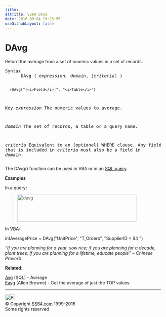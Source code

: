 ```yaml
---
title:
altTitle: SS64 Docs
date: 2016-09-04 19:26:55
useGithubLayout: false
---
```

<!-- #BeginLibraryItem "/Library/head_access.lbi" --><!-- #EndLibraryItem --><h1>DAvg</h1>
<p>  Return the average from a set of numeric values in a set of records.</p>
<pre>Syntax
      DAvg ( <i>expression, domain</i>, [<i>criteria</i>] )

      =DAvg("[<i>Field</i>]", "<i>Table</i>")

Key
   <i>expression</i> The numeric values to average.

   <i>domain</i>     The set of records, a table or a query name.

   <i>criteria</i>   Equivalent to an (optional) WHERE clause.
              Any field that is included in <i>criteria</i> must
              also be a field in <i>domain</i>.
</pre>
<p>The DAvg() function can be used in VBA or in an <a href="syntax-functions.html">SQL query</a>.</p>
<p><b>Examples</b></p>
<p>In a query:</p>
<blockquote>
<p><img src="davg.png" width="385" height="88" alt="davg"></p>
</blockquote>
<p>In VBA:</p>
<p class="code">intAveragePrice = DAvg("UnitPrice", "T_Orders", "SupplierID = 64 ")</p>
<p class="quote"><i>“If you are planning for a year, sow rice; if you are planning for a decade, plant trees; if you are planning for a lifetime, educate people” ~ Chinese Proverb</i></p>
<p><b>Related:</b></p>
<p><a href="avg.html">Avg</a> (SQL) - Average<br>
<a href="http://allenbrowne.com/ser-68.html">Eavg</a> (Allen Browne) - Get the average of just the TOP values.</p><!-- #BeginLibraryItem "/Library/foot_access.lbi" --><p>
<!-- access -->

<hr>
<div id="bl" class="footer"><a href="davg.html#"><img src="../images/top.png" width="30" height="22" alt="Back to the Top"></a></div>
<div id="br" class="footer, tagline">© Copyright <a href="../index.html">SS64.com</a> 1999-2016<br>
Some rights reserved</div><!-- #EndLibraryItem -->

